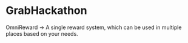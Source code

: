 # GrabHackathon
OmniReward -> A single reward system, which can be used in multiple places based on your needs.
